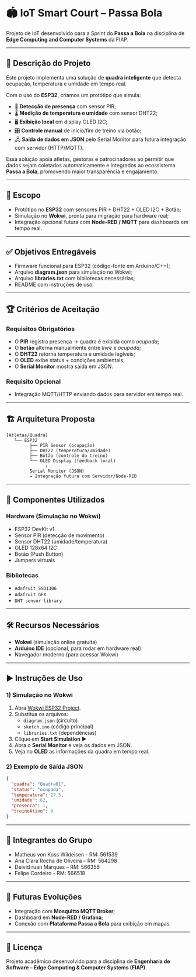 # 🏟️ IoT Smart Court – Passa Bola  

Projeto de IoT desenvolvido para a Sprint do **Passa a Bola** na disciplina de **Edge Computing and Computer Systems** da FIAP.  

---

## 📝 Descrição do Projeto  
Este projeto implementa uma solução de **quadra inteligente** que detecta ocupação, temperatura e umidade em tempo real.  

Com o uso do **ESP32**, criamos um protótipo que simula:  
- 📡 **Detecção de presença** com sensor PIR;  
- 🌡️ **Medição de temperatura e umidade** com sensor DHT22;  
- 🖥️ **Exibição local** em display OLED I2C;  
- 🎛️ **Controle manual** de início/fim de treino via botão;  
- 🖧 **Saída de dados em JSON** pelo Serial Monitor para futura integração com servidor (HTTP/MQTT).  

Essa solução apoia atletas, gestoras e patrocinadores ao permitir que dados sejam coletados automaticamente e integrados ao ecossistema **Passa a Bola**, promovendo maior transparência e engajamento.  

---

## 🎯 Escopo  
- Protótipo no **ESP32** com sensores PIR + DHT22 + OLED I2C + Botão;  
- Simulação no **Wokwi**, pronta para migração para hardware real;  
- Integração opcional futura com **Node-RED / MQTT** para dashboards em tempo real.  

---

## ✅ Objetivos Entregáveis  
- Firmware funcional para ESP32 (código-fonte em Arduino/C++);  
- Arquivo **diagram.json** para simulação no Wokwi;  
- Arquivo **libraries.txt** com bibliotecas necessárias;  
- README com instruções de uso.  

---

## 🏆 Critérios de Aceitação  

### Requisitos Obrigatórios  
- O **PIR** registra presença → quadra é exibida como *ocupada*;  
- O **botão** alterna manualmente entre *livre* e *ocupada*;  
- O **DHT22** retorna temperatura e umidade legíveis;  
- O **OLED** exibe status + condições ambientais;  
- O **Serial Monitor** mostra saída em JSON.  

### Requisito Opcional  
- Integração MQTT/HTTP enviando dados para servidor em tempo real.  

---

## 🏗️ Arquitetura Proposta  

```
[Atletas/Quadra]
   └── ESP32
         ├── PIR Sensor (ocupação)
         ├── DHT22 (temperatura/umidade)
         ├── Botão (controle do treino)
         └── OLED Display (feedback local)
               ↓
         Serial Monitor (JSON)
         → Integração futura com Servidor/Node-RED
```

---

## 🧰 Componentes Utilizados  

### Hardware (Simulação no Wokwi)  
- ESP32 DevKit v1  
- Sensor PIR (detecção de movimento)  
- Sensor DHT22 (umidade/temperatura)  
- OLED 128x64 I2C  
- Botão (Push Button)  
- Jumpers virtuais  

### Bibliotecas  
- `Adafruit SSD1306`  
- `Adafruit GFX`  
- `DHT sensor library`  

---

## 🛠️ Recursos Necessários  

- **Wokwi** (simulação online gratuita)  
- **Arduino IDE** (opcional, para rodar em hardware real)  
- Navegador moderno (para acessar Wokwi)  

---

## ▶️ Instruções de Uso  

### 1) Simulação no Wokwi  
1. Abra [Wokwi ESP32 Project](https://wokwi.com/projects/442216324171271169).  
2. Substitua os arquivos:  
   - `diagram.json` (circuito)  
   - `sketch.ino` (código principal)  
   - `libraries.txt` (dependências)  
3. Clique em **Start Simulation** ▶️  
4. Abra o **Serial Monitor** e veja os dados em JSON.  
5. Veja no **OLED** as informações da quadra em tempo real.  

### 2) Exemplo de Saída JSON  
```json
{
  "quadra": "Quadra01",
  "status": "ocupada",
  "temperatura": 27.5,
  "umidade": 62,
  "presenca": 1,
  "treinoAtivo": 0
}
```

---

## 👥 Integrantes do Grupo  

- Matheus von Koss Wildeisen - RM: 561539
- Ana Clara Rocha de Oliveira – RM: 564298
- Deivid ruan Marques – RM: 566356
- Felipe Cordeiro - RM: 566518

---

## 🚀 Futuras Evoluções  
- Integração com **Mosquitto MQTT Broker**;  
- Dashboard em **Node-RED / Grafana**;  
- Conexão com **Plataforma Passa a Bola** para exibição em mapas.  

---

## 📝 Licença  
Projeto acadêmico desenvolvido para a disciplina de **Engenharia de Software – Edge Computing & Computer Systems (FIAP)**.  
